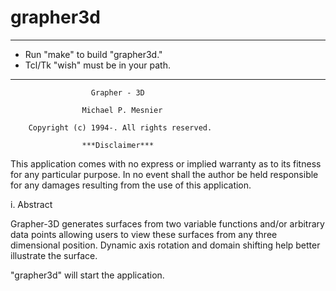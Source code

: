 # grapher3d

   ***************************************
   * Run "make" to build "grapher3d."
   * Tcl/Tk "wish" must be in your path.
   ***************************************

                      Grapher - 3D

                    Michael P. Mesnier
   
        Copyright (c) 1994-. All rights reserved.
   
                    ***Disclaimer***
   
   This application comes with no express or implied
   warranty as to its fitness for any particular purpose.
   In no event shall the author be held responsible for
   any damages resulting from the use of this application.

   i. Abstract
   
   Grapher-3D generates surfaces from two variable functions
   and/or arbitrary data points allowing users to view these 
   surfaces from any three dimensional position.  Dynamic axis
   rotation and domain shifting help better illustrate the surface. 

   "grapher3d" will start the application. 

